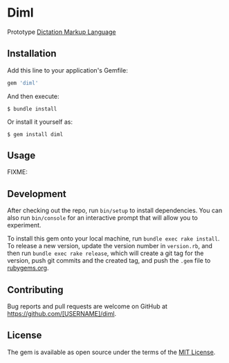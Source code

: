 # Diml

Prototype [Dictation Markup Language](https://github.com/aquaflamingo/random-ideas/issues/6)

## Installation

Add this line to your application's Gemfile:

```ruby
gem 'diml'
```

And then execute:

    $ bundle install

Or install it yourself as:

    $ gem install diml

## Usage

FIXME:

## Development

After checking out the repo, run `bin/setup` to install dependencies. You can also run `bin/console` for an interactive prompt that will allow you to experiment.

To install this gem onto your local machine, run `bundle exec rake install`. To release a new version, update the version number in `version.rb`, and then run `bundle exec rake release`, which will create a git tag for the version, push git commits and the created tag, and push the `.gem` file to [rubygems.org](https://rubygems.org).

## Contributing

Bug reports and pull requests are welcome on GitHub at https://github.com/[USERNAME]/diml.

## License

The gem is available as open source under the terms of the [MIT License](https://opensource.org/licenses/MIT).
